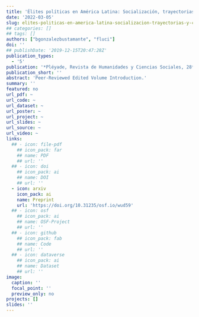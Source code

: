 ```yaml
---
title: 'Élites políticas en América Latina: Socialización, trayectorias y capitales'
date: '2022-03-05'
slug: elites-politicas-en-america-latina-socializacion-trayectorias-y-capitales
## categories: []
## tags: []
authors: ["bgonzalezbustamante", "fluci"]
doi: ''
## publishDate: '2019-12-15T20:47:28Z'
publication_types:
  - '5'
publication: '*Pléyade, Revista de Humanidades y Ciencias Sociales, 28*, *forthcoming*'
publication_short: ''
abstract: 'Peer-Reviewed Edited Volume Introduction.'
summary: ''
featured: no
url_pdf: ~
url_code: ~
url_dataset: ~
url_poster: ~
url_project: ~
url_slides: ~
url_source: ~
url_video: ~
links:
  ## - icon: file-pdf
    ## icon_pack: far
    ## name: PDF
    ## url: ''
  ## - icon: doi
    ## icon_pack: ai
    ## name: DOI
    ## url: ''
  - icon: arxiv
    icon_pack: ai
    name: Preprint
    url: 'https://doi.org/10.31235/osf.io/wud59'
  ## - icon: osf
    ## icon_pack: ai
    ## name: OSF-Project
    ## url: ''
  ## - icon: github
    ## icon_pack: fab
    ## name: Code
    ## url: ''
  ## - icon: dataverse
    ## icon_pack: ai
    ## name: Dataset
    ## url: ''
image:
  caption: ''
  focal_point: ''
  preview_only: no
projects: []
slides: ''
---
```


